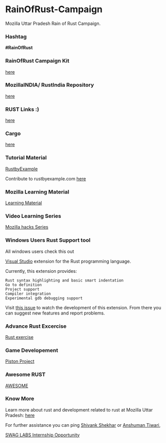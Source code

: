 # RainOfRust-Campaign
Mozilla Uttar Pradesh Rain of Rust Campaign.

### Hashtag

**#RainOfRust**


### RainOfRust Campaign Kit

[here](https://github.com/MozillaIndia/RustIndia/tree/master/RainOfRust)

### MozillaINDIA/ RustIndia Repository

[here](https://github.com/MozillaIndia/RustIndia)

### RUST Links :)

[here](https://github.com/MozillaIndia/RustIndia/blob/master/Important_links.md)

### Cargo

[here](https://crates.io/)

### Tutorial Material

[RustbyExample](https://rustbyexample.com/)

Contribute to rustbyexample.com [here](https://github.com/rust-lang/rust-by-example)

### Mozilla Learning Material

[Learning Material](https://github.com/MozUP/rust)

### Video Learning Series 

[Mozilla hacks Series](https://www.youtube.com/watch?v=8EPsnf_ZYU0)

### Windows Users Rust Support tool

All windows users check this out

[Visual Studio](https://marketplace.visualstudio.com/items?itemName=vosen.VisualRust) extension for the Rust programming language.

Currently, this extension provides:

    Rust syntax highlighting and basic smart indentation
    Go to definition
    Project support
    Compiler integration
    Experimental gdb debugging support 

Visit [this issue](https://github.com/PistonDevelopers/VisualRust/issues) to watch the development of this extension. From there you can suggest new features and report problems.

### Advance Rust Excercise

[Rust exercise](https://github.com/vyaspranjal33/rust)

### Game Developement 
[Piston Project ](https://github.com/PistonDevelopers/Piston-Tutorials/tree/master/getting-started)

### Awesome RUST

[AWESOME](https://github.com/rust-unofficial/awesome-rust)


### Know More

Learn more about rust and development related to rust at Mozilla Uttar Pradesh: [here](https://github.com/MozUP/awesome-rust)

For further assistance you can ping [Shivank Shekhar](https://github.com/GeekyShiva) or [Anshuman Tiwari](https://github.com/anshumantiwari),

[SWAG LABS Internship Opportunity](http://www.swaglabs.co/internship-swag-labs/)
